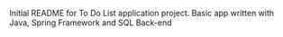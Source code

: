 Initial README for To Do List application project.
Basic app written with Java, Spring Framework and SQL Back-end

